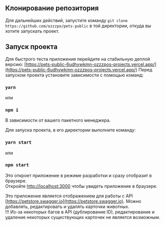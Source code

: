## Клонирование репозитория
Для дальнейших действий, запустите команду `git clone https://github.com/ozzzpo/pets-public` в той директории, откуда вы хотите запускать проект.

## Запуск проекта
Для быстрого теста приложения перейдите на стабильную деплой версию: [https://pets-public-6udhywkmn-ozzzpos-projects.vercel.app/](https://pets-public-6udhywkmn-ozzzpos-projects.vercel.app/)
Перед запуском проекта установите зависимости с помощью команд:

### `yarn`

или

### `npm i`

В зависимости от вашего пакетного менеджера.

Для запуска проекта, в его директории выполните команду:

### `yarn start`

или

### `npm start`

Это откроет приложение в режиме разработки и сразу отобразит в браузере.\
Откройте [http://localhost:3000](http://localhost:3000) чтобы увидеть приложение в браузере.

Это приложение является отображением для работы с API [https://petstore.swagger.io](https://petstore.swagger.io). Можно добавлять, редактировать и удалять карточки животных.\
!!! Из-за некоторых багов в API (дублирование ID), редактирование и удаление некоторых существующих карточек не является возможным. 
